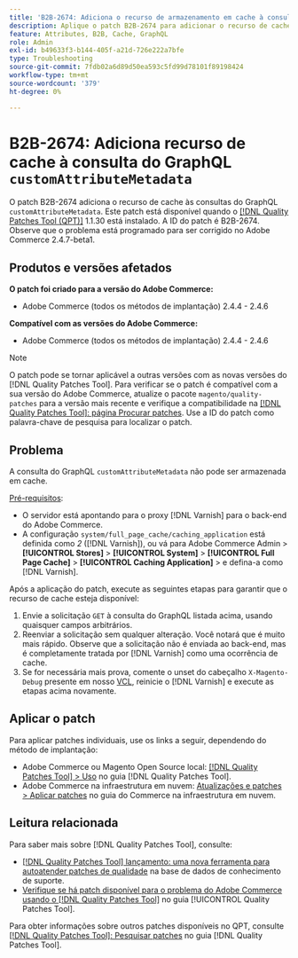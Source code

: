 ```yaml
---
title: 'B2B-2674: Adiciona o recurso de armazenamento em cache à consulta de GraphQL customAttributeMetadata'
description: Aplique o patch B2B-2674 para adicionar o recurso de cache à consulta de GraphQL customAttributeMetadata.
feature: Attributes, B2B, Cache, GraphQL
role: Admin
exl-id: b49633f3-b144-405f-a21d-726e222a7bfe
type: Troubleshooting
source-git-commit: 7fdb02a6d89d50ea593c5fd99d78101f89198424
workflow-type: tm+mt
source-wordcount: '379'
ht-degree: 0%

---
```


# B2B-2674: Adiciona recurso de cache à consulta do GraphQL `customAttributeMetadata`

O patch B2B-2674 adiciona o recurso de cache às consultas do GraphQL `customAttributeMetadata`. Este patch está disponível quando o [[!DNL Quality Patches Tool (QPT)]](https://experienceleague.adobe.com/pt-br/docs/commerce-operations/tools/quality-patches-tool/quality-patches-tool-to-self-serve-quality-patches) 1.1.30 está instalado. A ID do patch é B2B-2674. Observe que o problema está programado para ser corrigido no Adobe Commerce 2.4.7-beta1.

## Produtos e versões afetados

**O patch foi criado para a versão do Adobe Commerce:**

* Adobe Commerce (todos os métodos de implantação) 2.4.4 - 2.4.6

**Compatível com as versões do Adobe Commerce:**

* Adobe Commerce (todos os métodos de implantação) 2.4.4 - 2.4.6

>[!NOTE]
>
>O patch pode se tornar aplicável a outras versões com as novas versões do [!DNL Quality Patches Tool]. Para verificar se o patch é compatível com a sua versão do Adobe Commerce, atualize o pacote `magento/quality-patches` para a versão mais recente e verifique a compatibilidade na [[!DNL Quality Patches Tool]: página Procurar patches](https://experienceleague.adobe.com/tools/commerce-quality-patches/index.html?lang=pt-BR). Use a ID do patch como palavra-chave de pesquisa para localizar o patch.

## Problema

A consulta do GraphQL `customAttributeMetadata` não pode ser armazenada em cache.

<u>Pré-requisitos</u>:

* O servidor está apontando para o proxy [!DNL Varnish] para o back-end do Adobe Commerce.
* A configuração `system/full_page_cache/caching_application` está definida como *2* ([!DNL Varnish]), ou vá para Adobe Commerce Admin > **[!UICONTROL Stores]** > **[!UICONTROL System]** > **[!UICONTROL Full Page Cache]** > **[!UICONTROL Caching Application]** > e defina-a como [!DNL Varnish].

Após a aplicação do patch, execute as seguintes etapas para garantir que o recurso de cache esteja disponível:

1. Envie a solicitação `GET` à consulta do GraphQL listada acima, usando quaisquer campos arbitrários.
1. Reenviar a solicitação sem qualquer alteração. Você notará que é muito mais rápido. Observe que a solicitação não é enviada ao back-end, mas é completamente tratada por [!DNL Varnish] como uma ocorrência de cache.
1. Se for necessária mais prova, comente o unset do cabeçalho `X-Magento-Debug` presente em nosso [VCL](https://github.com/magento/magento2/blob/2.4-develop/app/code/Magento/PageCache/etc/varnish6.vcl#L239), reinicie o [!DNL Varnish] e execute as etapas acima novamente.

## Aplicar o patch

Para aplicar patches individuais, use os links a seguir, dependendo do método de implantação:

* Adobe Commerce ou Magento Open Source local: [[!DNL Quality Patches Tool] > Uso](/help/tools/quality-patches-tool/usage.md) no guia [!DNL Quality Patches Tool].
* Adobe Commerce na infraestrutura em nuvem: [Atualizações e patches > Aplicar patches](https://experienceleague.adobe.com/docs/commerce-cloud-service/user-guide/develop/upgrade/apply-patches.html?lang=pt-BR) no guia do Commerce na infraestrutura em nuvem.

## Leitura relacionada

Para saber mais sobre [!DNL Quality Patches Tool], consulte:

* [[!DNL Quality Patches Tool] lançamento: uma nova ferramenta para autoatender patches de qualidade](https://experienceleague.adobe.com/pt-br/docs/commerce-operations/tools/quality-patches-tool/quality-patches-tool-to-self-serve-quality-patches) na base de dados de conhecimento de suporte.
* [Verifique se há patch disponível para o problema do Adobe Commerce usando o  [!DNL Quality Patches Tool]](/help/tools/quality-patches-tool/patches-available-in-qpt/check-patch-for-magento-issue-with-magento-quality-patches.md) no guia [!UICONTROL Quality Patches Tool].


Para obter informações sobre outros patches disponíveis no QPT, consulte [[!DNL Quality Patches Tool]: Pesquisar patches](https://experienceleague.adobe.com/tools/commerce-quality-patches/index.html?lang=pt-BR) no guia [!DNL Quality Patches Tool].
